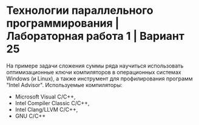   # Технологии параллельного программирования | Лабораторная работа 1 | Вариант 25

На примере задачи сложения суммы ряда научиться использовать оптимизационные ключи компиляторов в операционных системах Windows (и Linux), а также инструмент для профилирования программ "Intel Advisor". Используемые компиляторы:
- Microsoft Visual C/C++,
- Intel Compiler Classic C/C++,
- Intel Clang/LLVM C/C++,
- GNU C/C++
